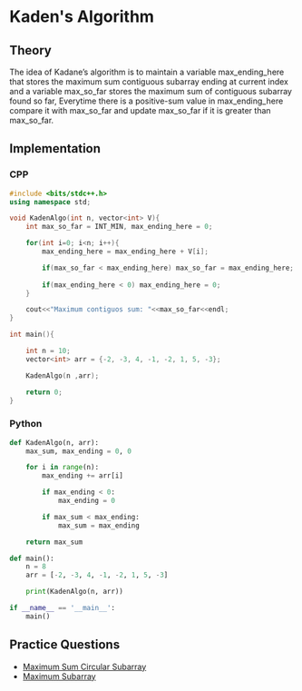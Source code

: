 # Kaden's Algorithm

## Theory
The idea of Kadane’s algorithm is to maintain a variable max_ending_here that stores the maximum sum contiguous subarray ending at current index and a variable max_so_far stores the maximum sum of contiguous subarray found so far, Everytime there is a positive-sum value in max_ending_here compare it with max_so_far and update max_so_far if it is greater than max_so_far.

## Implementation

### CPP
```cpp
#include <bits/stdc++.h>
using namespace std;

void KadenAlgo(int n, vector<int> V){
    int max_so_far = INT_MIN, max_ending_here = 0;

    for(int i=0; i<n; i++){
        max_ending_here = max_ending_here + V[i];

        if(max_so_far < max_ending_here) max_so_far = max_ending_here;
    
        if(max_ending_here < 0) max_ending_here = 0;
    }

    cout<<"Maximum contiguos sum: "<<max_so_far<<endl;
}

int main(){

    int n = 10;
    vector<int> arr = {-2, -3, 4, -1, -2, 1, 5, -3};

    KadenAlgo(n ,arr);

    return 0;
}
```

### Python
```py
def KadenAlgo(n, arr):
    max_sum, max_ending = 0, 0

    for i in range(n):
        max_ending += arr[i]

        if max_ending < 0:
            max_ending = 0

        if max_sum < max_ending:
            max_sum = max_ending

    return max_sum

def main():
    n = 8
    arr = [-2, -3, 4, -1, -2, 1, 5, -3]

    print(KadenAlgo(n, arr))

if __name__ == '__main__':
    main()
```

## Practice Questions
- [Maximum Sum Circular Subarray](https://leetcode.com/problems/maximum-sum-circular-subarray/)
- [Maximum Subarray](https://leetcode.com/problems/maximum-subarray/)
